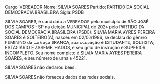 Cargo: VEREADOR
Nome: SILVIA SOARES
Partido: PARTIDO DA SOCIAL DEMOCRACIA BRASILEIRA
Sigla: PSDB

SILVIA SOARES, é candidato a VEREADOR pelo município de SÃO JOSÉ DOS CAMPOS - SP na eleição MUNICIPAL de 2024 pelo PARTIDO DA SOCIAL DEMOCRACIA BRASILEIRA (PSDB).
SILVIA MARIA AYRES PEREIRA SOARES é SOLTEIRO(A), nasceu em 02/06/1986, se declara do gênero FEMININO da cor/raça BRANCA, sua ocupação é ESTUDANTE, BOLSISTA, ESTAGIÁRIO E ASSEMELHADOS, e seu grau de instrução é SUPERIOR INCOMPLETO.
Seu nome completo é SILVIA MARIA AYRES PEREIRA SOARES, e seu número de urna é 45221.

SILVIA SOARES não declarou bens.


SILVIA SOARES não forneceu dados das redes sociais.